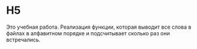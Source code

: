 # H5
Это учебная работа. Реализация функции, которая выводит все слова в файлах в алфавитном порядке и подсчитывает сколько раз они встречались.
